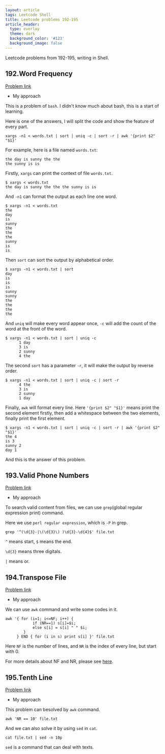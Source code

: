 ```yaml
---
layout: article
tags: Leetcode Shell
title: Leetcode problems 192-195
article_header:
  type: overlay
  theme: dark
  background_color: '#123'
  background_image: false
---
```


Leetcode problems from 192-195, writing in Shell.

<!--more-->

## 192.Word Frequency

[Problem link](https://leetcode.com/problems/word-frequency/)

- My approach

This is a problem of `bash`. I didn't know much about bash, this is a start of learning.

Here is one of the answers, I will split the code and show the feature of every part.

```
xargs -n1 < words.txt | sort | uniq -c | sort -r | awk '{print $2" "$1}'
```

For example, here is a file named `words.txt`:

```
the day is sunny the the
the sunny is is
```

Firstly, `xargs` can print the context of file `words.txt`.

```
$ xargs < words.txt
the day is sunny the the the sunny is is
```

And `-n1` can format the output as each line one word.

```
$ xargs -n1 < words.txt
the
day
is
sunny
the
the
the
sunny
is
is
```

Then `sort` can sort the output by alphabetical order.

```
$ xargs -n1 < words.txt | sort
day
is
is
is
sunny
sunny
the
the
the
the
```

And `uniq` will make every word appear once, `-c` will add the count of the word at the front of the word.

```
$ xargs -n1 < words.txt | sort | uniq -c
      1 day
      3 is
      2 sunny
      4 the
```

The second `sort` has a parameter `-r`, it will make the output by reverse order.

```
$ xargs -n1 < words.txt | sort | uniq -c | sort -r
      4 the
      3 is
      2 sunny
      1 day
```

Finally, `awk` will format every line. Here `'{print $2" "$1}'` means print the second element firstly, then add a whitespace between 
the two elements, finally print the first element.

```
$ xargs -n1 < words.txt | sort | uniq -c | sort -r | awk '{print $2" "$1}'
the 4
is 3
sunny 2
day 1
```

And this is the answer of this problem.


## 193.Valid Phone Numbers


[Problem link](https://leetcode.com/problems/valid-phone-numbers/)

- My approach

To search valid content from files, we can use `grep`(global regular expression print) command.

Here we use `perl regular expression`, which is `-P` in grep.

```
grep '^(\d{3}-|\(\d{3}\) )\d{3}-\d{4}$' file.txt
```

`^` means start, `$` means the end.

`\d{3}` means three digitals.

`|` means or.


## 194.Transpose File

[Problem link](https://leetcode.com/problems/transpose-file/)

- My approach

We can use `awk` command and write some codes in it.

```shell
awk '{ for (i=1; i<=NF; i++) {
            if (NR==1) s[i]=$i; 
            else s[i] = s[i] " " $i;
        }
     } END { for (i in s) print s[i] }' file.txt
```

Here `NF` is the number of lines, and `NR` is the index of every line, but start with 0.

For more details about NF and NR, please see [here](https://blog.csdn.net/a1414345/article/details/79071951).


## 195.Tenth Line

[Problem link](https://leetcode.com/problems/tenth-line/)

- My approach

This problem can besolved by `awk` command.

```
awk 'NR == 10' file.txt
```

And we can also solve it by using `sed` in `cat`.

```
cat file.txt | sed -n 10p
```

`sed` is a command that can deal with texts.
